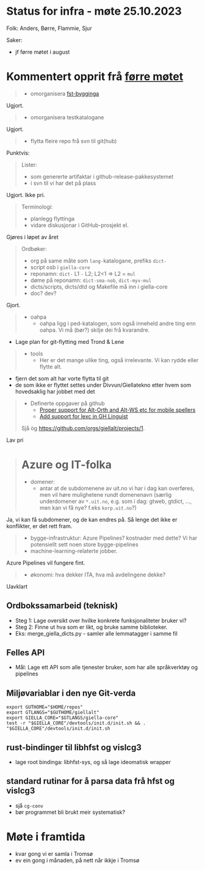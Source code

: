 # Status for infra - møte 25.10.2023

Folk: Anders, Børre, Flammie, Sjur

Saker:
- jf førre møtet i august

# Kommentert opprit frå [førre møtet](2023-08-30-infra-status.md)

> * omorganisera [fst-bygginga](https://github.com/giellalt/template-lang-und/issues/8)

Ugjort.

> * omorganisera testkatalogane

Ugjort.

> * flytta fleire repo frå svn til git(hub)

Punktvis:

> Lister:
> - som genererte artifaktar i github-release-pakkesystemet
> - i svn til vi har det på plass

Ugjort. Ikke pri.

> Terminologi:
> - planlegg flyttinga
> - vidare diskusjonar i GitHub-prosjekt el.

Gjøres i løpet av året


> Ordbøker:
> - org på same måte som `lang-`katalogane, prefiks `dict-`
> - script osb i `giella-core`
> - reponamn: `dict-` L1 `-` L2; L2<1 => L2 = `mul`
> - døme på reponamn: `dict-sma-nob`, `dict-myv-mul`
> - dicts/scripts, dicts/dtd og Makefile må inn i giella-core 
> - doc? dev?

Gjort.

> * oahpa
>     * oahpa ligg i ped-katalogen, som også inneheld andre ting enn oahpa. Vi må (bør?) skilje dei frå kvarandre.

- Lage plan for git-flytting med Trond & Lene

> * tools
>     * Her er det mange ulike ting, også irrelevante. Vi kan rydde eller flytte alt.

- fjern det som alt har vorte flytta til git
- de som ikke er flyttet settes under Divvun/Giellatekno etter hvem som hovedsaklig har jobbet med det

> * Definerte oppgaver på github
>     * [Proper support for Alt-Orth and Alt-WS etc for mobile spellers](https://github.com/giellalt/giella-core/issues/2)
>     * [Add support for lexc in GH Linguist](https://github.com/giellalt/giella-core/issues/16)
> 
> Sjå òg <https://github.com/orgs/giellalt/projects/1>.

Lav pri

> # Azure og IT-folka
>
> - domener:
>    * antar at de subdomenene av uit.no vi har i dag kan overføres,
>    men vil høre mulighetene rundt domenenavn (særlig underdomener av
>    `*.uit.no`, e.g. som i dag: gtweb, gtdict, ..., men kan vi få nye?
>    f.eks `korp.uit.no`?)

Ja, vi kan få subdomener, og de kan endres på. Så lenge det ikke er konflikter, er det rett fram.

> - bygge-infrastruktur: Azure Pipelines?
>   kostnader med dette? Vi har potensiellt sett noen store bygge-pipelines
> - machine-learning-relaterte jobber.

Azure Pipelines vil fungere fint.

> - økonomi: hva dekker ITA, hva må avdelingene dekke?

Uavklart

## Ordbokssamarbeid (teknisk)

- Steg 1: Lage oversikt over hvilke konkrete funksjonaliteter bruker vi?
- Steg 2: Finne ut hva som er likt, og bruke samme biblioteker.
- Eks: merge_giella_dicts.py - samler alle lemmatagger i samme fil

## Felles API

- Mål: Lage ett API som alle tjenester bruker, som har alle språkverktøy og pipelines

## Miljøvariablar i den nye Git-verda

```
export GUTHOME="$HOME/repos"
export GTLANGS="$GUTHOME/giellalt"
export GIELLA_CORE="$GTLANGS/giella-core"
test -r "$GIELLA_CORE"/devtools/init.d/init.sh && . "$GIELLA_CORE"/devtools/init.d/init.sh
```

## rust-bindinger til libhfst og vislcg3

- lage root bindinga: libhfst-sys, og så lage ideomatisk wrapper

## standard rutinar for å parsa data frå hfst og vislcg3

- sjå `cg-conv`
- bør programmet bli brukt meir systematisk?

# Møte i framtida

- kvar gong vi er samla i Tromsø
- ev ein gong i månaden, på nett når ikkje i Tromsø
